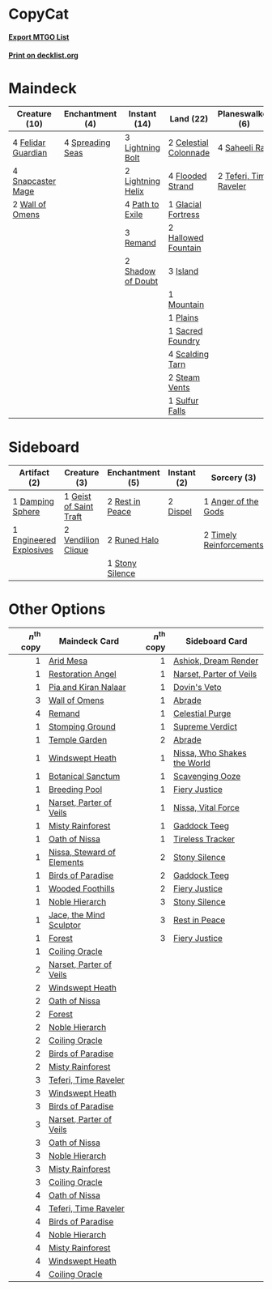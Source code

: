 # CopyCat

#### [Export MTGO List](../collection/CopyCat/CopyCat.txt)
#### [Print on decklist.org](http://decklist.org/?deckmain=2%09Celestial%20Colonnade%0A4%09Felidar%20Guardian%0A4%09Flooded%20Strand%0A1%09Glacial%20Fortress%0A2%09Hallowed%20Fountain%0A3%09Island%0A3%09Lightning%20Bolt%0A2%09Lightning%20Helix%0A1%09Mountain%0A4%09Path%20to%20Exile%0A1%09Plains%0A3%09Remand%0A1%09Sacred%20Foundry%0A4%09Saheeli%20Rai%0A4%09Scalding%20Tarn%0A4%09Serum%20Visions%0A2%09Shadow%20of%20Doubt%0A4%09Snapcaster%20Mage%0A4%09Spreading%20Seas%0A2%09Steam%20Vents%0A1%09Sulfur%20Falls%0A2%09Teferi,%20Time%20Raveler%0A2%09Wall%20of%20Omens&deckside=1%09Anger%20of%20the%20Gods%0A1%09Damping%20Sphere%0A2%09Dispel%0A1%09Engineered%20Explosives%0A1%09Geist%20of%20Saint%20Traft%0A2%09Rest%20in%20Peace%0A2%09Runed%20Halo%0A1%09Stony%20Silence%0A2%09Timely%20Reinforcements%0A2%09Vendilion%20Clique)
# Maindeck

|                                        Creature (10)                                        |                                      Enchantment (4)                                      |                                        Instant (14)                                        |                                           Land (22)                                            |                                        Planeswalker (6)                                         |                                       Sorcery (4)                                       |
|---------------------------------------------------------------------------------------------|-------------------------------------------------------------------------------------------|--------------------------------------------------------------------------------------------|------------------------------------------------------------------------------------------------|-------------------------------------------------------------------------------------------------|-----------------------------------------------------------------------------------------|
|4 [Felidar Guardian](http://gatherer.wizards.com/Pages/Card/Details.aspx?multiverseid=423686)|4 [Spreading Seas](http://gatherer.wizards.com/Pages/Card/Details.aspx?multiverseid=190405)|3 [Lightning Bolt](http://gatherer.wizards.com/Pages/Card/Details.aspx?multiverseid=806)    |2 [Celestial Colonnade](http://gatherer.wizards.com/Pages/Card/Details.aspx?multiverseid=457137)|4 [Saheeli Rai](http://gatherer.wizards.com/Pages/Card/Details.aspx?multiverseid=417759)         |4 [Serum Visions](http://gatherer.wizards.com/Pages/Card/Details.aspx?multiverseid=50145)|
|4 [Snapcaster Mage](http://gatherer.wizards.com/Pages/Card/Details.aspx?multiverseid=227676) |                                                                                           |2 [Lightning Helix](http://gatherer.wizards.com/Pages/Card/Details.aspx?multiverseid=249386)|4 [Flooded Strand](http://gatherer.wizards.com/Pages/Card/Details.aspx?multiverseid=405098)     |2 [Teferi, Time Raveler](http://gatherer.wizards.com/Pages/Card/Details.aspx?multiverseid=461148)|                                                                                         |
|2 [Wall of Omens](http://gatherer.wizards.com/Pages/Card/Details.aspx?multiverseid=247400)   |                                                                                           |4 [Path to Exile](http://gatherer.wizards.com/Pages/Card/Details.aspx?multiverseid=220511)  |1 [Glacial Fortress](http://gatherer.wizards.com/Pages/Card/Details.aspx?multiverseid=190562)   |                                                                                                 |                                                                                         |
|                                                                                             |                                                                                           |3 [Remand](http://gatherer.wizards.com/Pages/Card/Details.aspx?multiverseid=380255)         |2 [Hallowed Fountain](http://gatherer.wizards.com/Pages/Card/Details.aspx?multiverseid=97071)   |                                                                                                 |                                                                                         |
|                                                                                             |                                                                                           |2 [Shadow of Doubt](http://gatherer.wizards.com/Pages/Card/Details.aspx?multiverseid=83827) |3 [Island](http://gatherer.wizards.com/Pages/Card/Details.aspx?multiverseid=439857)             |                                                                                                 |                                                                                         |
|                                                                                             |                                                                                           |                                                                                            |1 [Mountain](http://gatherer.wizards.com/Pages/Card/Details.aspx?multiverseid=439859)           |                                                                                                 |                                                                                         |
|                                                                                             |                                                                                           |                                                                                            |1 [Plains](http://gatherer.wizards.com/Pages/Card/Details.aspx?multiverseid=439856)             |                                                                                                 |                                                                                         |
|                                                                                             |                                                                                           |                                                                                            |1 [Sacred Foundry](http://gatherer.wizards.com/Pages/Card/Details.aspx?multiverseid=405106)     |                                                                                                 |                                                                                         |
|                                                                                             |                                                                                           |                                                                                            |4 [Scalding Tarn](http://gatherer.wizards.com/Pages/Card/Details.aspx?multiverseid=405107)      |                                                                                                 |                                                                                         |
|                                                                                             |                                                                                           |                                                                                            |2 [Steam Vents](http://gatherer.wizards.com/Pages/Card/Details.aspx?multiverseid=405109)        |                                                                                                 |                                                                                         |
|                                                                                             |                                                                                           |                                                                                            |1 [Sulfur Falls](http://gatherer.wizards.com/Pages/Card/Details.aspx?multiverseid=443135)       |                                                                                                 |                                                                                         |


# Sideboard

|                                          Artifact (2)                                           |                                          Creature (3)                                           |                                     Enchantment (5)                                      |                                    Instant (2)                                    |                                           Sorcery (3)                                            |
|-------------------------------------------------------------------------------------------------|-------------------------------------------------------------------------------------------------|------------------------------------------------------------------------------------------|-----------------------------------------------------------------------------------|--------------------------------------------------------------------------------------------------|
|1 [Damping Sphere](http://gatherer.wizards.com/Pages/Card/Details.aspx?multiverseid=443101)      |1 [Geist of Saint Traft](http://gatherer.wizards.com/Pages/Card/Details.aspx?multiverseid=409577)|2 [Rest in Peace](http://gatherer.wizards.com/Pages/Card/Details.aspx?multiverseid=442021)|2 [Dispel](http://gatherer.wizards.com/Pages/Card/Details.aspx?multiverseid=401858)|1 [Anger of the Gods](http://gatherer.wizards.com/Pages/Card/Details.aspx?multiverseid=438682)    |
|1 [Engineered Explosives](http://gatherer.wizards.com/Pages/Card/Details.aspx?multiverseid=50139)|2 [Vendilion Clique](http://gatherer.wizards.com/Pages/Card/Details.aspx?multiverseid=442065)    |2 [Runed Halo](http://gatherer.wizards.com/Pages/Card/Details.aspx?multiverseid=154005)   |                                                                                   |2 [Timely Reinforcements](http://gatherer.wizards.com/Pages/Card/Details.aspx?multiverseid=220074)|
|                                                                                                 |                                                                                                 |1 [Stony Silence](http://gatherer.wizards.com/Pages/Card/Details.aspx?multiverseid=247425)|                                                                                   |                                                                                                  |


# Other Options

|*n*<sup>th</sup> copy|                                            Maindeck Card                                            |*n*<sup>th</sup> copy|                                            Sideboard Card                                            |
|--------------------:|-----------------------------------------------------------------------------------------------------|--------------------:|------------------------------------------------------------------------------------------------------|
|                    1|[Arid Mesa](http://gatherer.wizards.com/Pages/Card/Details.aspx?multiverseid=405092)                 |                    1|[Ashiok, Dream Render](http://gatherer.wizards.com/Pages/Card/Details.aspx?multiverseid=461155)       |
|                    1|[Restoration Angel](http://gatherer.wizards.com/Pages/Card/Details.aspx?multiverseid=240096)         |                    1|[Narset, Parter of Veils](http://gatherer.wizards.com/Pages/Card/Details.aspx?multiverseid=460988)    |
|                    1|[Pia and Kiran Nalaar](http://gatherer.wizards.com/Pages/Card/Details.aspx?multiverseid=442783)      |                    1|[Dovin's Veto](http://gatherer.wizards.com/Pages/Card/Details.aspx?multiverseid=461120)               |
|                    3|[Wall of Omens](http://gatherer.wizards.com/Pages/Card/Details.aspx?multiverseid=247400)             |                    1|[Abrade](http://gatherer.wizards.com/Pages/Card/Details.aspx?multiverseid=430772)                     |
|                    4|[Remand](http://gatherer.wizards.com/Pages/Card/Details.aspx?multiverseid=380255)                    |                    1|[Celestial Purge](http://gatherer.wizards.com/Pages/Card/Details.aspx?multiverseid=183055)            |
|                    1|[Stomping Ground](http://gatherer.wizards.com/Pages/Card/Details.aspx?multiverseid=405110)           |                    1|[Supreme Verdict](http://gatherer.wizards.com/Pages/Card/Details.aspx?multiverseid=438776)            |
|                    1|[Temple Garden](http://gatherer.wizards.com/Pages/Card/Details.aspx?multiverseid=405112)             |                    2|[Abrade](http://gatherer.wizards.com/Pages/Card/Details.aspx?multiverseid=430772)                     |
|                    1|[Windswept Heath](http://gatherer.wizards.com/Pages/Card/Details.aspx?multiverseid=405115)           |                    1|[Nissa, Who Shakes the World](http://gatherer.wizards.com/Pages/Card/Details.aspx?multiverseid=461096)|
|                    1|[Botanical Sanctum](http://gatherer.wizards.com/Pages/Card/Details.aspx?multiverseid=417817)         |                    1|[Scavenging Ooze](http://gatherer.wizards.com/Pages/Card/Details.aspx?multiverseid=420783)            |
|                    1|[Breeding Pool](http://gatherer.wizards.com/Pages/Card/Details.aspx?multiverseid=97088)              |                    1|[Fiery Justice](http://gatherer.wizards.com/Pages/Card/Details.aspx?multiverseid=376332)              |
|                    1|[Narset, Parter of Veils](http://gatherer.wizards.com/Pages/Card/Details.aspx?multiverseid=460988)   |                    1|[Nissa, Vital Force](http://gatherer.wizards.com/Pages/Card/Details.aspx?multiverseid=417736)         |
|                    1|[Misty Rainforest](http://gatherer.wizards.com/Pages/Card/Details.aspx?multiverseid=405102)          |                    1|[Gaddock Teeg](http://gatherer.wizards.com/Pages/Card/Details.aspx?multiverseid=140188)               |
|                    1|[Oath of Nissa](http://gatherer.wizards.com/Pages/Card/Details.aspx?multiverseid=407650)             |                    1|[Tireless Tracker](http://gatherer.wizards.com/Pages/Card/Details.aspx?multiverseid=409997)           |
|                    1|[Nissa, Steward of Elements](http://gatherer.wizards.com/Pages/Card/Details.aspx?multiverseid=426906)|                    2|[Stony Silence](http://gatherer.wizards.com/Pages/Card/Details.aspx?multiverseid=247425)              |
|                    1|[Birds of Paradise](http://gatherer.wizards.com/Pages/Card/Details.aspx?multiverseid=129906)         |                    2|[Gaddock Teeg](http://gatherer.wizards.com/Pages/Card/Details.aspx?multiverseid=140188)               |
|                    1|[Wooded Foothills](http://gatherer.wizards.com/Pages/Card/Details.aspx?multiverseid=405116)          |                    2|[Fiery Justice](http://gatherer.wizards.com/Pages/Card/Details.aspx?multiverseid=376332)              |
|                    1|[Noble Hierarch](http://gatherer.wizards.com/Pages/Card/Details.aspx?multiverseid=179434)            |                    3|[Stony Silence](http://gatherer.wizards.com/Pages/Card/Details.aspx?multiverseid=247425)              |
|                    1|[Jace, the Mind Sculptor](http://gatherer.wizards.com/Pages/Card/Details.aspx?multiverseid=442051)   |                    3|[Rest in Peace](http://gatherer.wizards.com/Pages/Card/Details.aspx?multiverseid=442021)              |
|                    1|[Forest](http://gatherer.wizards.com/Pages/Card/Details.aspx?multiverseid=439860)                    |                    3|[Fiery Justice](http://gatherer.wizards.com/Pages/Card/Details.aspx?multiverseid=376332)              |
|                    1|[Coiling Oracle](http://gatherer.wizards.com/Pages/Card/Details.aspx?multiverseid=405176)            |                     |                                                                                                      |
|                    2|[Narset, Parter of Veils](http://gatherer.wizards.com/Pages/Card/Details.aspx?multiverseid=460988)   |                     |                                                                                                      |
|                    2|[Windswept Heath](http://gatherer.wizards.com/Pages/Card/Details.aspx?multiverseid=405115)           |                     |                                                                                                      |
|                    2|[Oath of Nissa](http://gatherer.wizards.com/Pages/Card/Details.aspx?multiverseid=407650)             |                     |                                                                                                      |
|                    2|[Forest](http://gatherer.wizards.com/Pages/Card/Details.aspx?multiverseid=439860)                    |                     |                                                                                                      |
|                    2|[Noble Hierarch](http://gatherer.wizards.com/Pages/Card/Details.aspx?multiverseid=179434)            |                     |                                                                                                      |
|                    2|[Coiling Oracle](http://gatherer.wizards.com/Pages/Card/Details.aspx?multiverseid=405176)            |                     |                                                                                                      |
|                    2|[Birds of Paradise](http://gatherer.wizards.com/Pages/Card/Details.aspx?multiverseid=129906)         |                     |                                                                                                      |
|                    2|[Misty Rainforest](http://gatherer.wizards.com/Pages/Card/Details.aspx?multiverseid=405102)          |                     |                                                                                                      |
|                    3|[Teferi, Time Raveler](http://gatherer.wizards.com/Pages/Card/Details.aspx?multiverseid=461148)      |                     |                                                                                                      |
|                    3|[Windswept Heath](http://gatherer.wizards.com/Pages/Card/Details.aspx?multiverseid=405115)           |                     |                                                                                                      |
|                    3|[Birds of Paradise](http://gatherer.wizards.com/Pages/Card/Details.aspx?multiverseid=129906)         |                     |                                                                                                      |
|                    3|[Narset, Parter of Veils](http://gatherer.wizards.com/Pages/Card/Details.aspx?multiverseid=460988)   |                     |                                                                                                      |
|                    3|[Oath of Nissa](http://gatherer.wizards.com/Pages/Card/Details.aspx?multiverseid=407650)             |                     |                                                                                                      |
|                    3|[Noble Hierarch](http://gatherer.wizards.com/Pages/Card/Details.aspx?multiverseid=179434)            |                     |                                                                                                      |
|                    3|[Misty Rainforest](http://gatherer.wizards.com/Pages/Card/Details.aspx?multiverseid=405102)          |                     |                                                                                                      |
|                    3|[Coiling Oracle](http://gatherer.wizards.com/Pages/Card/Details.aspx?multiverseid=405176)            |                     |                                                                                                      |
|                    4|[Oath of Nissa](http://gatherer.wizards.com/Pages/Card/Details.aspx?multiverseid=407650)             |                     |                                                                                                      |
|                    4|[Teferi, Time Raveler](http://gatherer.wizards.com/Pages/Card/Details.aspx?multiverseid=461148)      |                     |                                                                                                      |
|                    4|[Birds of Paradise](http://gatherer.wizards.com/Pages/Card/Details.aspx?multiverseid=129906)         |                     |                                                                                                      |
|                    4|[Noble Hierarch](http://gatherer.wizards.com/Pages/Card/Details.aspx?multiverseid=179434)            |                     |                                                                                                      |
|                    4|[Misty Rainforest](http://gatherer.wizards.com/Pages/Card/Details.aspx?multiverseid=405102)          |                     |                                                                                                      |
|                    4|[Windswept Heath](http://gatherer.wizards.com/Pages/Card/Details.aspx?multiverseid=405115)           |                     |                                                                                                      |
|                    4|[Coiling Oracle](http://gatherer.wizards.com/Pages/Card/Details.aspx?multiverseid=405176)            |                     |                                                                                                      |

